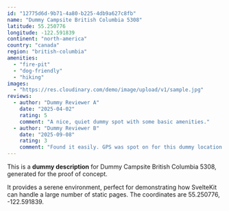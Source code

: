 ```yaml
---
id: "12775d6d-9b71-4a80-b225-4db9a627c8fb"
name: "Dummy Campsite British Columbia 5308"
latitude: 55.250776
longitude: -122.591839
continent: "north-america"
country: "canada"
region: "british-columbia"
amenities:
  - "fire-pit"
  - "dog-friendly"
  - "hiking"
images:
  - "https://res.cloudinary.com/demo/image/upload/v1/sample.jpg"
reviews:
  - author: "Dummy Reviewer A"
    date: "2025-04-02"
    rating: 5
    comment: "A nice, quiet dummy spot with some basic amenities."
  - author: "Dummy Reviewer B"
    date: "2025-09-08"
    rating: 3
    comment: "Found it easily. GPS was spot on for this dummy location."
---
```


This is a **dummy description** for Dummy Campsite British Columbia 5308, generated for the proof of concept.

It provides a serene environment, perfect for demonstrating how SvelteKit can handle a large number of static pages. The coordinates are 55.250776, -122.591839.
